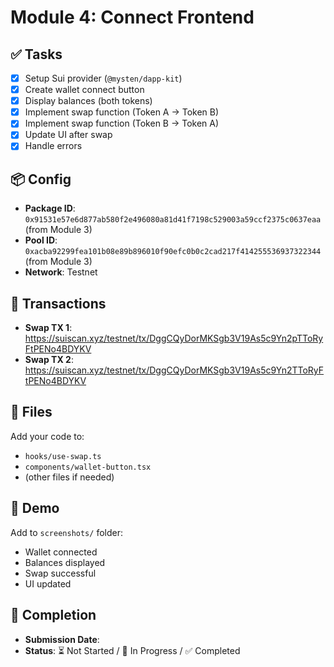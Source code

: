# Module 4: Connect Frontend

## ✅ Tasks

- [x] Setup Sui provider (`@mysten/dapp-kit`)
- [x] Create wallet connect button
- [x] Display balances (both tokens)
- [x] Implement swap function (Token A → Token B)
- [x] Implement swap function (Token B → Token A)
- [x] Update UI after swap
- [x] Handle errors

## 📦 Config

- **Package ID**: `0x91531e57e6d877ab580f2e496080a81d41f7198c529003a59ccf2375c0637eaa` (from Module 3)
- **Pool ID**: `0xacba92299fea101b08e89b896010f90efc0b0c2cad217f414255536937322344` (from Module 3)
- **Network**: Testnet

## 🔗 Transactions

- **Swap TX 1**: https://suiscan.xyz/testnet/tx/DggCQyDorMKSgb3V19As5c9Yn2pTToRyFtPENo4BDYKV
- **Swap TX 2**: https://suiscan.xyz/testnet/tx/DggCQyDorMKSgb3V19As5c9Yn2TToRyFtPENo4BDYKV

## 📂 Files

Add your code to:

- `hooks/use-swap.ts`
- `components/wallet-button.tsx`
- (other files if needed)

## 📸 Demo

Add to `screenshots/` folder:

- Wallet connected
- Balances displayed
- Swap successful
- UI updated

## 📅 Completion

- **Submission Date**:
- **Status**: ⏳ Not Started / 🚧 In Progress / ✅ Completed
